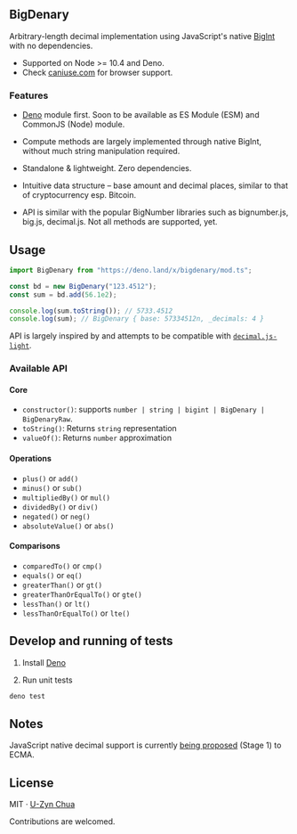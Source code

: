 BigDenary
----
Arbitrary-length decimal implementation using JavaScript's native [BigInt](https://developer.mozilla.org/en-US/docs/Web/JavaScript/Reference/Global_Objects/BigInt) with no dependencies.

- Supported on Node >= 10.4 and Deno.
- Check [caniuse.com](https://caniuse.com/#search=bigint) for browser support.

### Features

- [Deno](https://deno.land) module first. Soon to be available as ES Module (ESM) and CommonJS (Node) module.

- Compute methods are largely implemented through native BigInt, without much string manipulation required.

- Standalone & lightweight. Zero dependencies.

- Intuitive data structure – base amount and decimal places, similar to that of cryptocurrency esp. Bitcoin.

- API is similar with the popular BigNumber libraries such as bignumber.js, big.js, decimal.js. Not all methods are supported, yet.

## Usage

```ts
import BigDenary from "https://deno.land/x/bigdenary/mod.ts";

const bd = new BigDenary("123.4512");
const sum = bd.add(56.1e2);

console.log(sum.toString()); // 5733.4512
console.log(sum); // BigDenary { base: 57334512n, _decimals: 4 }
```

API is largely inspired by and attempts to be compatible with [`decimal.js-light`](https://github.com/MikeMcl/decimal.js-light).

### Available API

#### Core
- `constructor()`: supports `number | string | bigint | BigDenary | BigDenaryRaw`.
- `toString()`: Returns `string` representation
- `valueOf()`: Returns `number` approximation

#### Operations
- `plus()` or `add()`
- `minus()` or `sub()`
- `multipliedBy()` or `mul()`
- `dividedBy()` or `div()`
- `negated()` or `neg()`
- `absoluteValue()` or `abs()`

#### Comparisons
- `comparedTo()` or `cmp()`
- `equals()` or `eq()`
- `greaterThan()` or `gt()`
- `greaterThanOrEqualTo()` or `gte()`
- `lessThan()` or `lt()`
- `lessThanOrEqualTo()` or `lte()`

## Develop and running of tests

1. Install [Deno](http://deno.land)

2. Run unit tests

  ```bash
  deno test
  ```

## Notes

JavaScript native decimal support is currently [being proposed](https://github.com/tc39/proposal-decimal) (Stage 1) to ECMA.

## License

MIT &middot; [U-Zyn Chua](https://zynesis.com)

Contributions are welcomed.

